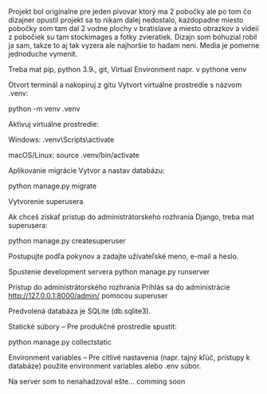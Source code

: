 Projekt bol originalne pre jeden pivovar ktorý ma 2 pobočky ale po tom čo dizajner opustil projekt sa to nikam dalej nedostalo, kazdopadne miesto pobočky som tam dal 2 vodne plochy v bratislave a miesto obrazkov a videií z pobočiek su tam stockimages a fotky zvieratiek. Dizajn som bohuzial robil ja sam, takze to aj tak vyzera ale najhoršie to hadam neni. Media je pomerne jednoduche vymenit.

Treba mat pip, python 3.9., git, Virtual Environment napr. v pythone venv 

Otvort terminál a nakopiruj z gitu
Vytvort virtuálne prostredie s názvom .venv:

python -m venv .venv

Aktivuj virtuálne prostredie:

Windows:
.venv\Scripts\activate

macOS/Linux:
source .venv/bin/activate

Aplikovanie migrácie
Vytvor a nastav databázu:

python manage.py migrate

Vytvorenie superusera

Ak chceš získať prístup do administrátorskeho rozhrania Django, treba mat superusera:

python manage.py createsuperuser

Postupujte podľa pokynov a zadajte užívateľské meno, e-mail a heslo.

Spustenie development servera
python manage.py runserver

Prístup do administrátorského rozhrania
Prihlás sa do administrácie http://127.0.0.1:8000/admin/ pomocou superuser

Predvolená databáza je SQLite (db.sqlite3).

Statické súbory – Pre produkčné prostredie spustit:

python manage.py collectstatic

Environment variables – Pre citlivé nastavenia (napr. tajný kľúč, prístupy k databáze) použite environment variables alebo .env súbor.

Na server som to nenahadzoval ešte... comming soon 
